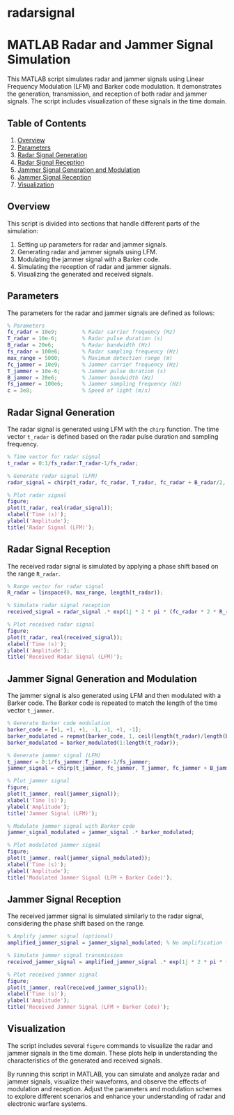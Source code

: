 # radarsignal
# MATLAB Radar and Jammer Signal Simulation

This MATLAB script simulates radar and jammer signals using Linear Frequency Modulation (LFM) and Barker code modulation. It demonstrates the generation, transmission, and reception of both radar and jammer signals. The script includes visualization of these signals in the time domain.

## Table of Contents
1. [Overview](#overview)
2. [Parameters](#parameters)
3. [Radar Signal Generation](#radar-signal-generation)
4. [Radar Signal Reception](#radar-signal-reception)
5. [Jammer Signal Generation and Modulation](#jammer-signal-generation-and-modulation)
6. [Jammer Signal Reception](#jammer-signal-reception)
7. [Visualization](#visualization)

## Overview
This script is divided into sections that handle different parts of the simulation:
1. Setting up parameters for radar and jammer signals.
2. Generating radar and jammer signals using LFM.
3. Modulating the jammer signal with a Barker code.
4. Simulating the reception of radar and jammer signals.
5. Visualizing the generated and received signals.

## Parameters
The parameters for the radar and jammer signals are defined as follows:

```matlab
% Parameters
fc_radar = 10e9;        % Radar carrier frequency (Hz)
T_radar = 10e-6;        % Radar pulse duration (s)
B_radar = 20e6;         % Radar bandwidth (Hz)
fs_radar = 100e6;       % Radar sampling frequency (Hz)
max_range = 5000;       % Maximum detection range (m)
fc_jammer = 10e9;       % Jammer carrier frequency (Hz)
T_jammer = 10e-6;       % Jammer pulse duration (s)
B_jammer = 20e6;        % Jammer bandwidth (Hz)
fs_jammer = 100e6;      % Jammer sampling frequency (Hz)
c = 3e8;                % Speed of light (m/s)
```

## Radar Signal Generation
The radar signal is generated using LFM with the `chirp` function. The time vector `t_radar` is defined based on the radar pulse duration and sampling frequency.

```matlab
% Time vector for radar signal
t_radar = 0:1/fs_radar:T_radar-1/fs_radar;

% Generate radar signal (LFM)
radar_signal = chirp(t_radar, fc_radar, T_radar, fc_radar + B_radar/2, 'linear', 90); 

% Plot radar signal
figure;
plot(t_radar, real(radar_signal));
xlabel('Time (s)');
ylabel('Amplitude');
title('Radar Signal (LFM)');
```

## Radar Signal Reception
The received radar signal is simulated by applying a phase shift based on the range `R_radar`.

```matlab
% Range vector for radar signal
R_radar = linspace(0, max_range, length(t_radar));

% Simulate radar signal reception
received_signal = radar_signal .* exp(1j * 2 * pi * (fc_radar * 2 * R_radar / c));

% Plot received radar signal
figure;
plot(t_radar, real(received_signal));
xlabel('Time (s)');
ylabel('Amplitude');
title('Received Radar Signal (LFM)');
```

## Jammer Signal Generation and Modulation
The jammer signal is also generated using LFM and then modulated with a Barker code. The Barker code is repeated to match the length of the time vector `t_jammer`.

```matlab
% Generate Barker code modulation
barker_code = [+1, +1, +1, -1, -1, +1, -1];
barker_modulated = repmat(barker_code, 1, ceil(length(t_radar)/length(barker_code)));
barker_modulated = barker_modulated(1:length(t_radar));

% Generate jammer signal (LFM)
t_jammer = 0:1/fs_jammer:T_jammer-1/fs_jammer;
jammer_signal = chirp(t_jammer, fc_jammer, T_jammer, fc_jammer + B_jammer/2, 'linear', 90); 

% Plot jammer signal
figure;
plot(t_jammer, real(jammer_signal));
xlabel('Time (s)');
ylabel('Amplitude');
title('Jammer Signal (LFM)');

% Modulate jammer signal with Barker code
jammer_signal_modulated = jammer_signal .* barker_modulated;

% Plot modulated jammer signal
figure;
plot(t_jammer, real(jammer_signal_modulated));
xlabel('Time (s)');
ylabel('Amplitude');
title('Modulated Jammer Signal (LFM + Barker Code)');
```

## Jammer Signal Reception
The received jammer signal is simulated similarly to the radar signal, considering the phase shift based on the range.

```matlab
% Amplify jammer signal (optional)
amplified_jammer_signal = jammer_signal_modulated; % No amplification for simplicity

% Simulate jammer signal transmission
received_jammer_signal = amplified_jammer_signal .* exp(1j * 2 * pi * (fc_jammer * 2 * R_radar / c));

% Plot received jammer signal
figure;
plot(t_jammer, real(received_jammer_signal));
xlabel('Time (s)');
ylabel('Amplitude');
title('Received Jammer Signal (LFM + Barker Code)');
```

## Visualization
The script includes several `figure` commands to visualize the radar and jammer signals in the time domain. These plots help in understanding the characteristics of the generated and received signals.

By running this script in MATLAB, you can simulate and analyze radar and jammer signals, visualize their waveforms, and observe the effects of modulation and reception. Adjust the parameters and modulation schemes to explore different scenarios and enhance your understanding of radar and electronic warfare systems.
